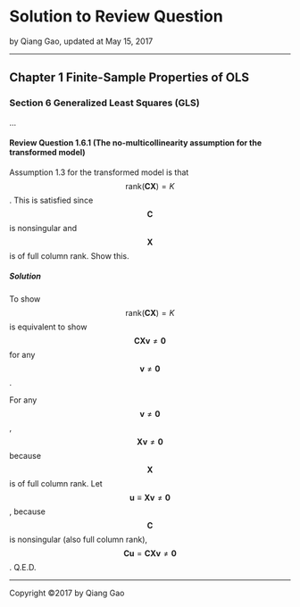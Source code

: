 # Solution to Review Question

by Qiang Gao, updated at May 15, 2017

---

## Chapter 1 Finite-Sample Properties of OLS

### Section 6 Generalized Least Squares (GLS)

...

#### Review Question 1.6.1 (The no-multicollinearity assumption for the transformed model)

Assumption 1.3 for the transformed model is that $$ \mathrm{rank} ( \mathbf{C} \mathbf{X} ) = K $$. This is satisfied since $$ \mathbf{C} $$ is nonsingular and $$ \mathbf{X} $$ is of full column rank. Show this.

##### Solution

To show $$ \mathrm{rank} ( \mathbf{C} \mathbf{X} ) = K $$ is equivalent to show $$ \mathbf{C} \mathbf{X} \mathbf{v} \neq \mathbf{0} $$ for any $$ \mathbf{v} \neq \mathbf{0} $$.

For any $$ \mathbf{v} \neq \mathbf{0} $$, $$ \mathbf{X} \mathbf{v} \neq \mathbf{0} $$ because $$ \mathbf{X} $$ is of full column rank. Let $$ \mathbf{u} \equiv \mathbf{X} \mathbf{v} \neq \mathbf{0} $$, because $$ \mathbf{C} $$ is nonsingular (also full column rank), $$ \mathbf{C} \mathbf{u} = \mathbf{C} \mathbf{X} \mathbf{v} \neq \mathbf{0} $$. Q.E.D.

---

Copyright ©2017 by Qiang Gao